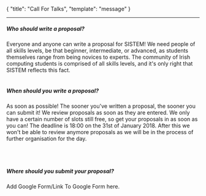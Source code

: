 {
  "title": "Call For Talks",
  "template": "message"
}

---
##### Who should write a proposal?
Everyone and anyone can write a proposal for SISTEM! We need people of all skills levels, be that beginner, intermediate, or advanced, as students themselves range from being novices to experts. The community of Irish computing students is comprised of all skills levels, and it's only right that SISTEM reflects this fact.
<br><br>
##### When should you write a proposal?
As soon as possible! The sooner you've written a proposal, the sooner you can submit it! We review proposals as soon as they are entered. We only have a certain number of slots still free, so get your proposals in as soon as you can! The deadline is 18:00 on the 31st of January 2018. After this we won't be able to review anymore proposals as we will be in the process of further organisation for the day.

<br><br>
##### Where should you submit your proposal?
Add Google Form/Link To Google Form here.
